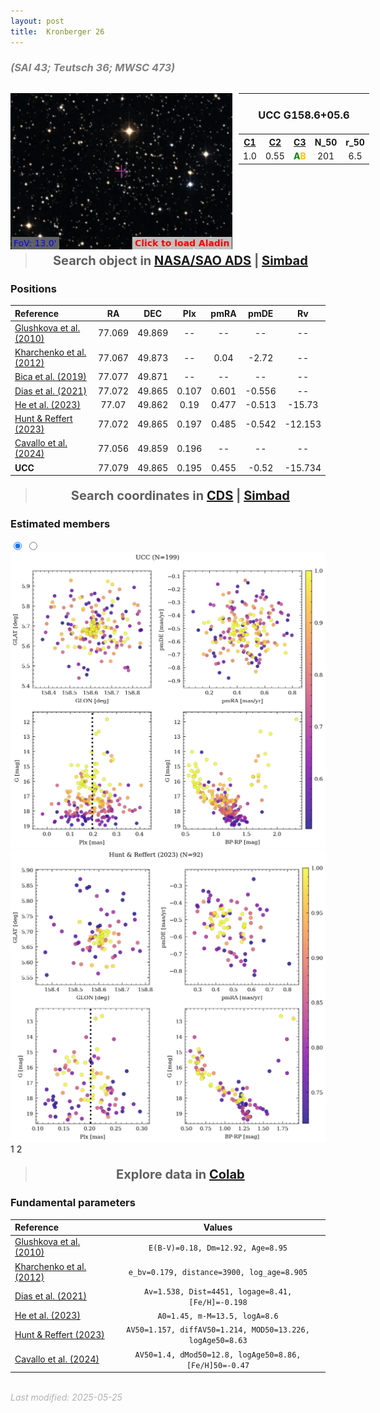 ```yaml
---
layout: post
title:  Kronberger 26
---
```

<h3><span style="color: #808080;"><i>(SAI 43; Teutsch 36; MWSC 473)</i></span></h3><div style="display: flex; justify-content: space-between; width:720px;height:250px">
<div style="text-align: center;">

<!-- Static image + data attributes for FOV and target -->
<img id="aladin_img"
     data-umami-event="aladin_load"
     src="https://raw.githubusercontent.com/ucc23/Q2P/main/plots/kronberger26_aladin.webp"
     alt="Click to load Aladin Lite" 
     style="width:355px;height:250px; cursor: pointer;"
     data-fov="0.217" 
     data-target="77.079 49.865"/>
<!-- Div to contain Aladin Lite viewer -->
<div id="aladin-lite-div" style="width:355px;height:250px;display:none;"></div>
<!-- Aladin Lite script (will be loaded after the image is clicked) -->
<script src="{{ site.baseurl }}/scripts/aladin_load.js"></script>

</div>
<!-- Left block -->

<table style="text-align: center; width:355px;height:250px;">
  <!-- Row 1 (title) -->
  <tr>
    <td colspan="5"><h3>UCC G158.6+05.6</h3></td>
  </tr>
  <!-- Row 2 -->
  <tr>
    <th><a href="https://ucc.ar/faq#what-are-the-c1-c2-and-c3-parameters" title="Photometric class">C1</a></th>
    <th><a href="https://ucc.ar/faq#what-are-the-c1-c2-and-c3-parameters" title="Density class">C2</a></th>
    <th><a href="https://ucc.ar/faq#what-are-the-c1-c2-and-c3-parameters" title="Combined class">C3</a></th>
    <th><div title="Stars with membership probability >50%">N_50</div></th>
    <th><div title="Radius that contains half the members [arcmin]">r_50</div></th>
  </tr>
  <!-- Row 3 -->
  <tr>
    <td>1.0</td>
    <td>0.55</td>
    <td><span style="color: green; font-weight: bold;">A</span><span style="color: #FFC300; font-weight: bold;">B</span></td>
    <td>201</td>
    <td>6.5</td>
  </tr>
</table>
</div>

> <p style="text-align:center; font-weight: bold; font-size:20px">Search object in <a data-umami-event="nasa_search" href="https://ui.adsabs.harvard.edu/search/q=%20collection%3Aastronomy%20body%3A%22Kronberger%2026%22&sort=date%20desc%2C%20bibcode%20desc&p_=0" target="_blank">NASA/SAO ADS</a> | <a data-umami-event="simbad_search" href="https://simbad.cds.unistra.fr/simbad/sim-id-refs?Ident=kronberger26" target="_blank">Simbad</a></p>


### Positions

| Reference    | RA    | DEC   | Plx  | pmRA  | pmDE   |  Rv  |
| :---         | :---: | :---: | :---: | :---: | :---: | :---: |
|[Glushkova et al. (2010)](https://ui.adsabs.harvard.edu/abs/2010AstL...36...75G) | 77.069 | 49.869 | -- | -- | -- | -- |
|[Kharchenko et al. (2012)](https://ui.adsabs.harvard.edu/abs/2012A%26A...543A.156K) | 77.067 | 49.873 | -- | 0.04 | -2.72 | -- |
|[Bica et al. (2019)](https://ui.adsabs.harvard.edu/abs/2019AJ....157...12B) | 77.077 | 49.871 | -- | -- | -- | -- |
|[Dias et al. (2021)](https://ui.adsabs.harvard.edu/abs/2021MNRAS.504..356D) | 77.072 | 49.865 | 0.107 | 0.601 | -0.556 | -- |
|[He et al. (2023)](https://ui.adsabs.harvard.edu/abs/2023ApJS..267...34H) | 77.07 | 49.862 | 0.19 | 0.477 | -0.513 | -15.73 |
|[Hunt & Reffert (2023)](https://ui.adsabs.harvard.edu/abs/2023A%26A...673A.114H) | 77.072 | 49.865 | 0.197 | 0.485 | -0.542 | -12.153 |
|[Cavallo et al. (2024)](https://ui.adsabs.harvard.edu/abs/2024AJ....167...12C) | 77.056 | 49.859 | 0.196 | -- | -- | -- |
| **UCC** |77.079 | 49.865 | 0.195 | 0.455 | -0.52 | -15.734 |

> <p style="text-align:center; font-weight: bold; font-size:20px">Search coordinates in <a data-umami-event="cds_coord_search" href="https://cdsportal.u-strasbg.fr/?target=77.079,+49.865" target="_blank">CDS</a> | <a data-umami-event="simbad_coord_search" href="https://simbad.cds.unistra.fr/mobile/object_list.html?coord=77.079%2049.865&output=json&radius=5&userEntry=kronberger26" target="_blank">Simbad</a></p>

### Estimated members

<div class="carousel">
<input type="radio" name="radio-btn" id="slide1" checked>
<input type="radio" name="radio-btn" id="slide2">
<div class="slides">
<div class="slide">
<a href="https://raw.githubusercontent.com/ucc23/Q2P/main/plots/kronberger26.webp" target="_blank">
<img src="https://raw.githubusercontent.com/ucc23/Q2P/main/plots/kronberger26.webp" alt="Kronberger 26 UCC">
</a>
</div>
<div class="slide">
<a href="https://raw.githubusercontent.com/ucc23/Q2P/main/plots/kronberger26_HUNT23.webp" target="_blank">
<img src="https://raw.githubusercontent.com/ucc23/Q2P/main/plots/kronberger26_HUNT23.webp" alt="Kronberger 26 HUNT23">
</a>
</div>
</div>
<div class="indicators">
<label for="slide1">1</label>
<label for="slide2">2</label>
</div>
</div>


> <p style="text-align:center; font-weight: bold; font-size:20px">Explore data in <a data-umami-event="colab" href="https://colab.research.google.com/github/ucc23/ucc/blob/main/assets/notebook.ipynb" target="_blank">Colab</a></p>


### Fundamental parameters

| Reference |  Values |
| :---         |     :---:      |
| [Glushkova et al. (2010)](https://ui.adsabs.harvard.edu/abs/2010AstL...36...75G) | `E(B-V)=0.18, Dm=12.92, Age=8.95` |
| [Kharchenko et al. (2012)](https://ui.adsabs.harvard.edu/abs/2012A%26A...543A.156K) | `e_bv=0.179, distance=3900, log_age=8.905` |
| [Dias et al. (2021)](https://ui.adsabs.harvard.edu/abs/2021MNRAS.504..356D) | `Av=1.538, Dist=4451, logage=8.41, [Fe/H]=-0.198` |
| [He et al. (2023)](https://ui.adsabs.harvard.edu/abs/2023ApJS..267...34H) | `A0=1.45, m-M=13.5, logA=8.6` |
| [Hunt & Reffert (2023)](https://ui.adsabs.harvard.edu/abs/2023A%26A...673A.114H) | `AV50=1.157, diffAV50=1.214, MOD50=13.226, logAge50=8.63` |
| [Cavallo et al. (2024)](https://ui.adsabs.harvard.edu/abs/2024AJ....167...12C) | `AV50=1.4, dMod50=12.8, logAge50=8.86, [Fe/H]50=-0.47` |

<br>
<font color="b3b1b1"><i>Last modified: 2025-05-25</i></font>
